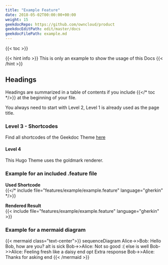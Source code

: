 ```yaml
---
title: "Example Feature"
date: 2018-05-02T00:00:00+00:00
weight: 15
geekdocRepo: https://github.com/owncloud/product
geekdocEditPath: edit/master/docs
geekdocFilePath: example.md
---
```


{{< toc >}}

{{< hint info >}}
This is only an example to show the usage of this Docs
{{< /hint >}}

## Headings

Headings are summarized in a table of contents if you include {{</* toc */>}} at the beginning of your file.

You always need to start with Level 2, Level 1 is already used as the page title.

### Level 3 - Shortcodes

Find all shortcodes of the Geekdoc Theme [here](https://geekdocs.de/shortcodes/)

#### Level 4

This Hugo Theme uses the goldmark renderer.

### Example for an included .feature file

**Used Shortcode**  
{{</* include file="features/example/example.feature" language="gherkin" */>}}

**Rendered Result**  
{{< include file="features/example/example.feature" language="gherkin" >}}

### Example for a mermaid diagram

{{< mermaid class="text-center">}}
sequenceDiagram
    Alice->>Bob: Hello Bob, how are you?
    alt is sick
        Bob->>Alice: Not so good :(
    else is well
        Bob->>Alice: Feeling fresh like a daisy
    end
    opt Extra response
        Bob->>Alice: Thanks for asking
    end
{{< /mermaid >}}